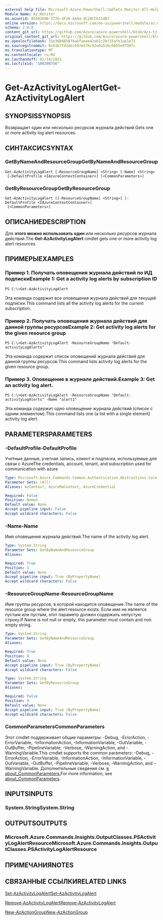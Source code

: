 ```yaml
---
external help file: Microsoft.Azure.PowerShell.Cmdlets.Monitor.dll-Help.xml
Module Name: Az.Monitor
ms.assetid: 85492E00-3776-4F20-A444-9C28CC6154B7
online version: https://docs.microsoft.com/en-us/powershell/module/az.monitor/get-azactivitylogalert
schema: 2.0.0
content_git_url: https://github.com/Azure/azure-powershell/blob/Azs-tzl/src/Monitor/Monitor/help/Get-AzActivityLogAlert.md
original_content_git_url: https://github.com/Azure/azure-powershell/blob/Azs-tzl/src/Monitor/Monitor/help/Get-AzActivityLogAlert.md
ms.openlocfilehash: 31e36048587ba6faeee42ab1c2bf15afe1ae1e71
ms.sourcegitcommit: 0c61b7f42dec507e576c92e0a516c6655e9f50fc
ms.translationtype: MT
ms.contentlocale: ru-RU
ms.lasthandoff: 02/14/2021
ms.locfileid: "100398756"
---
```

# <span data-ttu-id="d07ea-101">Get-AzActivityLogAlert</span><span class="sxs-lookup"><span data-stu-id="d07ea-101">Get-AzActivityLogAlert</span></span>

## <span data-ttu-id="d07ea-102">SYNOPSIS</span><span class="sxs-lookup"><span data-stu-id="d07ea-102">SYNOPSIS</span></span>
<span data-ttu-id="d07ea-103">Возвращает один или несколько ресурсов журнала действий.</span><span class="sxs-lookup"><span data-stu-id="d07ea-103">Gets one or more activity log alert resources.</span></span>

## <span data-ttu-id="d07ea-104">СИНТАКСИС</span><span class="sxs-lookup"><span data-stu-id="d07ea-104">SYNTAX</span></span>

### <span data-ttu-id="d07ea-105">GetByNameAndResourceGroup</span><span class="sxs-lookup"><span data-stu-id="d07ea-105">GetByNameAndResourceGroup</span></span>
```
Get-AzActivityLogAlert [-ResourceGroupName] <String> [-Name] <String>
 [-DefaultProfile <IAzureContextContainer>] [<CommonParameters>]
```

### <span data-ttu-id="d07ea-106">GetByResourceGroup</span><span class="sxs-lookup"><span data-stu-id="d07ea-106">GetByResourceGroup</span></span>
```
Get-AzActivityLogAlert [[-ResourceGroupName] <String>] [-DefaultProfile <IAzureContextContainer>]
 [<CommonParameters>]
```

## <span data-ttu-id="d07ea-107">ОПИСАНИЕ</span><span class="sxs-lookup"><span data-stu-id="d07ea-107">DESCRIPTION</span></span>
<span data-ttu-id="d07ea-108">Для **этого можно использовать один** или несколько ресурсов журнала действий.</span><span class="sxs-lookup"><span data-stu-id="d07ea-108">The **Get-AzActivityLogAlert** cmdlet gets one or more activity log alert resources.</span></span>

## <span data-ttu-id="d07ea-109">ПРИМЕРЫ</span><span class="sxs-lookup"><span data-stu-id="d07ea-109">EXAMPLES</span></span>

### <span data-ttu-id="d07ea-110">Пример 1. Получать оповещения журнала действий по ИД подписки</span><span class="sxs-lookup"><span data-stu-id="d07ea-110">Example 1: Get a activity log alerts by subscription ID</span></span>
```
PS C:\>Get-AzActivityLogAlert
```

<span data-ttu-id="d07ea-111">Эта команда содержит все оповещения журнала действий для текущей подписки.</span><span class="sxs-lookup"><span data-stu-id="d07ea-111">This command lists all the activity log alerts for the current subscription.</span></span>

### <span data-ttu-id="d07ea-112">Пример 2. Получать оповещения журнала действий для данной группы ресурсов</span><span class="sxs-lookup"><span data-stu-id="d07ea-112">Example 2: Get activity log alerts for the given resource group</span></span>
```
PS C:\>Get-AzActivityLogAlert -ResourceGroupName "Default-activityLogAlerts"
```

<span data-ttu-id="d07ea-113">Эта команда содержит список оповещений журнала действий для данной группы ресурсов.</span><span class="sxs-lookup"><span data-stu-id="d07ea-113">This command lists activity log alerts for the given resource group.</span></span>

### <span data-ttu-id="d07ea-114">Пример 3. Оповещение в журнале действий.</span><span class="sxs-lookup"><span data-stu-id="d07ea-114">Example 3: Get an activity log alert.</span></span>
```
PS C:\>Get-AzActivityLogAlert -ResourceGroupName "Default-activityLogAlerts" -Name "alert1"
```

<span data-ttu-id="d07ea-115">Эта команда содержит одно оповещение журнала действий (список с одним элементом).</span><span class="sxs-lookup"><span data-stu-id="d07ea-115">This command lists one (a list with a single element) activity log alert.</span></span>

## <span data-ttu-id="d07ea-116">PARAMETERS</span><span class="sxs-lookup"><span data-stu-id="d07ea-116">PARAMETERS</span></span>

### <span data-ttu-id="d07ea-117">-DefaultProfile</span><span class="sxs-lookup"><span data-stu-id="d07ea-117">-DefaultProfile</span></span>
<span data-ttu-id="d07ea-118">Учетные данные, учетная запись, клиент и подписка, используемые для связи с Azure</span><span class="sxs-lookup"><span data-stu-id="d07ea-118">The credentials, account, tenant, and subscription used for communication with azure</span></span>

```yaml
Type: Microsoft.Azure.Commands.Common.Authentication.Abstractions.Core.IAzureContextContainer
Parameter Sets: (All)
Aliases: AzContext, AzureRmContext, AzureCredential

Required: False
Position: Named
Default value: None
Accept pipeline input: False
Accept wildcard characters: False
```

### <span data-ttu-id="d07ea-119">-Name</span><span class="sxs-lookup"><span data-stu-id="d07ea-119">-Name</span></span>
<span data-ttu-id="d07ea-120">Имя оповещения журнала действий.</span><span class="sxs-lookup"><span data-stu-id="d07ea-120">The name of the activity log alert.</span></span>

```yaml
Type: System.String
Parameter Sets: GetByNameAndResourceGroup
Aliases:

Required: True
Position: 1
Default value: None
Accept pipeline input: True (ByPropertyName)
Accept wildcard characters: False
```

### <span data-ttu-id="d07ea-121">-ResourceGroupName</span><span class="sxs-lookup"><span data-stu-id="d07ea-121">-ResourceGroupName</span></span>
<span data-ttu-id="d07ea-122">Имя группы ресурсов, в которой находится оповещение.</span><span class="sxs-lookup"><span data-stu-id="d07ea-122">The name of the resource group where the alert resource exists.</span></span>
<span data-ttu-id="d07ea-123">Если имя не является пустым или пустым, этот параметр должен содержать непустую строку.</span><span class="sxs-lookup"><span data-stu-id="d07ea-123">If Name is not null or empty, this parameter must contain and non empty string.</span></span>

```yaml
Type: System.String
Parameter Sets: GetByNameAndResourceGroup
Aliases:

Required: True
Position: 0
Default value: None
Accept pipeline input: True (ByPropertyName)
Accept wildcard characters: False
```

```yaml
Type: System.String
Parameter Sets: GetByResourceGroup
Aliases:

Required: False
Position: 0
Default value: None
Accept pipeline input: True (ByPropertyName)
Accept wildcard characters: False
```

### <span data-ttu-id="d07ea-124">CommonParameters</span><span class="sxs-lookup"><span data-stu-id="d07ea-124">CommonParameters</span></span>
<span data-ttu-id="d07ea-125">Этот cmdlet поддерживает общие параметры: -Debug, -ErrorAction, -ErrorVariable, -InformationAction, -InformationVariable, -OutVariable, -OutBuffer, -PipelineVariable, -Verbose, -WarningAction, and -WarningVariable.</span><span class="sxs-lookup"><span data-stu-id="d07ea-125">This cmdlet supports the common parameters: -Debug, -ErrorAction, -ErrorVariable, -InformationAction, -InformationVariable, -OutVariable, -OutBuffer, -PipelineVariable, -Verbose, -WarningAction, and -WarningVariable.</span></span> <span data-ttu-id="d07ea-126">Дополнительные сведения см. [в about_CommonParameters.](http://go.microsoft.com/fwlink/?LinkID=113216)</span><span class="sxs-lookup"><span data-stu-id="d07ea-126">For more information, see [about_CommonParameters](http://go.microsoft.com/fwlink/?LinkID=113216).</span></span>

## <span data-ttu-id="d07ea-127">INPUTS</span><span class="sxs-lookup"><span data-stu-id="d07ea-127">INPUTS</span></span>

### <span data-ttu-id="d07ea-128">System.String</span><span class="sxs-lookup"><span data-stu-id="d07ea-128">System.String</span></span>

## <span data-ttu-id="d07ea-129">OUTPUTS</span><span class="sxs-lookup"><span data-stu-id="d07ea-129">OUTPUTS</span></span>

### <span data-ttu-id="d07ea-130">Microsoft.Azure.Commands.Insights.OutputClasses.PSActivityLogAlertResource</span><span class="sxs-lookup"><span data-stu-id="d07ea-130">Microsoft.Azure.Commands.Insights.OutputClasses.PSActivityLogAlertResource</span></span>

## <span data-ttu-id="d07ea-131">ПРИМЕЧАНИЯ</span><span class="sxs-lookup"><span data-stu-id="d07ea-131">NOTES</span></span>

## <span data-ttu-id="d07ea-132">СВЯЗАННЫЕ ССЫЛКИ</span><span class="sxs-lookup"><span data-stu-id="d07ea-132">RELATED LINKS</span></span>

[<span data-ttu-id="d07ea-133">Set-AzActivityLogAlert</span><span class="sxs-lookup"><span data-stu-id="d07ea-133">Set-AzActivityLogAlert</span></span>](./Set-AzActivityLogAlert.md)

[<span data-ttu-id="d07ea-134">Remove-AzActivityLogAlert</span><span class="sxs-lookup"><span data-stu-id="d07ea-134">Remove-AzActivityLogAlert</span></span>](./Remove-AzActivityLogAlert.md)

[<span data-ttu-id="d07ea-135">New-AzActionGroup</span><span class="sxs-lookup"><span data-stu-id="d07ea-135">New-AzActionGroup</span></span>](./New-AzActionGroup.md)
